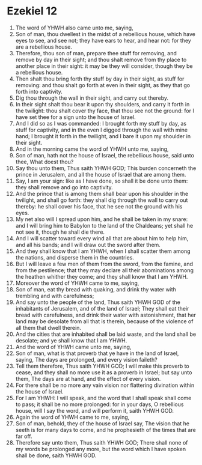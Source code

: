 ﻿# Ezekiel 12
1. The word of YHWH also came unto me, saying, 
2. Son of man, thou dwellest in the midst of a rebellious house, which have eyes to see, and see not; they have ears to hear, and hear not: for they are a rebellious house. 
3. Therefore, thou son of man, prepare thee stuff for removing, and remove by day in their sight; and thou shalt remove from thy place to another place in their sight: it may be they will consider, though they be a rebellious house. 
4. Then shalt thou bring forth thy stuff by day in their sight, as stuff for removing: and thou shalt go forth at even in their sight, as they that go forth into captivity. 
5. Dig thou through the wall in their sight, and carry out thereby. 
6. In their sight shalt thou bear it upon thy shoulders, and carry it forth in the twilight: thou shalt cover thy face, that thou see not the ground: for I have set thee for a sign unto the house of Israel. 
7. And I did so as I was commanded: I brought forth my stuff by day, as stuff for captivity, and in the even I digged through the wall with mine hand; I brought it forth in the twilight, and I bare it upon my shoulder in their sight. 
8.  And in the morning came the word of YHWH unto me, saying, 
9. Son of man, hath not the house of Israel, the rebellious house, said unto thee, What doest thou? 
10. Say thou unto them, Thus saith YHWH GOD; This burden concerneth the prince in Jerusalem, and all the house of Israel that are among them. 
11. Say, I am your sign: like as I have done, so shall it be done unto them: they shall remove and go into captivity. 
12. And the prince that is among them shall bear upon his shoulder in the twilight, and shall go forth: they shall dig through the wall to carry out thereby: he shall cover his face, that he see not the ground with his eyes. 
13. My net also will I spread upon him, and he shall be taken in my snare: and I will bring him to Babylon to the land of the Chaldeans; yet shall he not see it, though he shall die there. 
14. And I will scatter toward every wind all that are about him to help him, and all his bands; and I will draw out the sword after them. 
15. And they shall know that I am YHWH, when I shall scatter them among the nations, and disperse them in the countries. 
16. But I will leave a few men of them from the sword, from the famine, and from the pestilence; that they may declare all their abominations among the heathen whither they come; and they shall know that I am YHWH. 
17.  Moreover the word of YHWH came to me, saying, 
18. Son of man, eat thy bread with quaking, and drink thy water with trembling and with carefulness; 
19. And say unto the people of the land, Thus saith YHWH GOD of the inhabitants of Jerusalem, and of the land of Israel; They shall eat their bread with carefulness, and drink their water with astonishment, that her land may be desolate from all that is therein, because of the violence of all them that dwell therein. 
20. And the cities that are inhabited shall be laid waste, and the land shall be desolate; and ye shall know that I am YHWH. 
21.  And the word of YHWH came unto me, saying, 
22. Son of man, what is that proverb that ye have in the land of Israel, saying, The days are prolonged, and every vision faileth? 
23. Tell them therefore, Thus saith YHWH GOD; I will make this proverb to cease, and they shall no more use it as a proverb in Israel; but say unto them, The days are at hand, and the effect of every vision. 
24. For there shall be no more any vain vision nor flattering divination within the house of Israel. 
25. For I am YHWH: I will speak, and the word that I shall speak shall come to pass; it shall be no more prolonged: for in your days, O rebellious house, will I say the word, and will perform it, saith YHWH GOD. 
26.  Again the word of YHWH came to me, saying, 
27. Son of man, behold, they of the house of Israel say, The vision that he seeth is for many days to come, and he prophesieth of the times that are far off. 
28. Therefore say unto them, Thus saith YHWH GOD; There shall none of my words be prolonged any more, but the word which I have spoken shall be done, saith YHWH GOD. 
